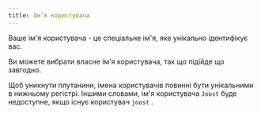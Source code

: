 ```yaml
---
title: Ім’я користувача
---
```


Ваше ім'я користувача - це спеціальне ім'я, яке унікально ідентифікує вас.

Ви можете вибрати власне ім'я користувача, так що підійде що завгодно.

Щоб уникнути плутанини, імена користувачів повинні бути унікальними в нижньому регістрі. Іншими словами, ім'я користувача `Joost` буде недоступне, якщо існує користувач `joost` .

